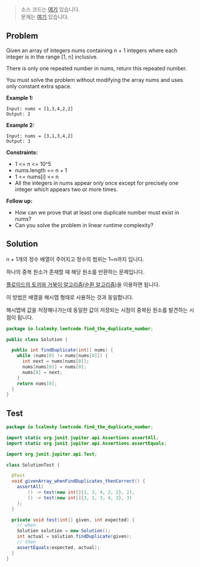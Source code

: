 > 소스 코드는 [여기](https://github.com/lcalmsky/leetcode/blob/master/src/main/java/io/lcalmsky/leetcode/find_the_duplicate_number/Solution.java) 있습니다.  
> 문제는 [여기](https://leetcode.com/problems/find-the-duplicate-number/) 있습니다.

## Problem

Given an array of integers nums containing n + 1 integers where each integer is in the range [1, n] inclusive.

There is only one repeated number in nums, return this repeated number.

You must solve the problem without modifying the array nums and uses only constant extra space.

**Example 1:**
```text
Input: nums = [1,3,4,2,2]
Output: 2
```
**Example 2:**
```text
Input: nums = [3,1,3,4,2]
Output: 3
```

**Constraints:**

* 1 <= n <= 10^5
* nums.length == n + 1
* 1 <= nums[i] <= n
* All the integers in nums appear only once except for precisely one integer which appears two or more times.


**Follow up:**

* How can we prove that at least one duplicate number must exist in nums?
* Can you solve the problem in linear runtime complexity?

## Solution

n + 1개의 정수 배열이 주어지고 정수의 범위는 1~n까지 입니다.

하나의 중복 원소가 존재할 때 해당 원소를 반환하는 문제입니다.

[플로이드의 토끼와 거북이 알고리즘(순환 알고리즘)](https://fierycoding.tistory.com/45)을 이용하면 됩니다.

이 방법은 배열을 해시맵 형태로 사용하는 것과 동일합니다.

해시맵에 값을 저장해나가는데 동일한 값이 저장되는 시점이 중복된 원소를 발견하는 시점이 됩니다.

```java
package io.lcalmsky.leetcode.find_the_duplicate_number;

public class Solution {

  public int findDuplicate(int[] nums) {
    while (nums[0] != nums[nums[0]]) {
      int next = nums[nums[0]];
      nums[nums[0]] = nums[0];
      nums[0] = next;
    }
    return nums[0];
  }
}

```

## Test

```java
package io.lcalmsky.leetcode.find_the_duplicate_number;

import static org.junit.jupiter.api.Assertions.assertAll;
import static org.junit.jupiter.api.Assertions.assertEquals;

import org.junit.jupiter.api.Test;

class SolutionTest {

  @Test
  void givenArray_whenFindDuplicates_thenCorrect() {
    assertAll(
        () -> test(new int[]{1, 3, 4, 2, 2}, 2),
        () -> test(new int[]{3, 1, 3, 4, 2}, 3)
    );
  }

  private void test(int[] given, int expected) {
    // when
    Solution solution = new Solution();
    int actual = solution.findDuplicate(given);
    // then
    assertEquals(expected, actual);
  }
}
```